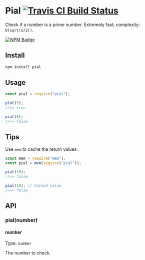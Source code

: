 # Pial [![Travis CI Build Status](https://img.shields.io/travis/com/Richienb/pial/master.svg?style=for-the-badge)](https://travis-ci.com/Richienb/pial)

Check if a number is a prime number. Extremely fast; complexity: `O(sqrt(n/2))`.

[![NPM Badge](https://nodei.co/npm/pial.png)](https://npmjs.com/package/pial)

## Install

```sh
npm install pial
```

## Usage

```js
const pial = require("pial");

pial(3);
//=> true

pial(8);
//=> false
```

## Tips

Use `mem` to cache the return values.

```js
const mem = require("mem");
const pial = mem(require("pial"));

pial(10);
//=> false

pial(10); // Cached value
//=> false
```

## API

### pial(number)

#### number

Type: `number`

The number to check.
